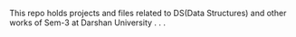 This repo holds projects and files related to DS(Data Structures) and other works of Sem-3 at Darshan University . . .
